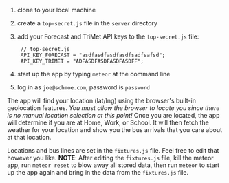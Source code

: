 1. clone to your local machine
2. create a `top-secret.js` file in the `server` directory
3. add your Forecast and TriMet API keys to the `top-secret.js` file:
      
      
        // top-secret.js
        API_KEY_FORECAST = "asdfasdfasdfasdfsadfsafsd";
        API_KEY_TRIMET = "ADFASDFASDFASDFASDFF";


4. start up the app by typing `meteor` at the command line
5. log in as `joe@schmoe.com`, password is `password`

The app will find your location (lat/lng) using the browser's built-in geolocation features. *You must allow the browser to locate you since there is no manual location selection at this point!* Once you are located, the app will determine if you are at Home, Work, or School. It will then fetch the weather for your location and show you the bus arrivals that you care about at that location.

Locations and bus lines are set in the `fixtures.js` file. Feel free to edit that however you like. **NOTE**: After editing the `fixtures.js` file, kill the meteor app, run `meteor reset` to blow away all stored data, then run `meteor` to start up the app again and bring in the data from the `fixtures.js` file.
